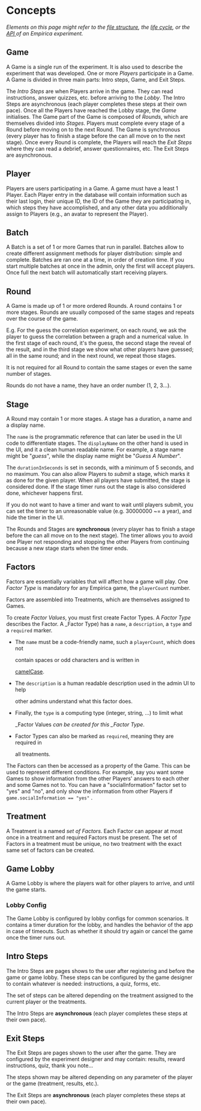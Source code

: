 # Concepts

_Elements on this page might refer to the f_[_ile structure_](structure.md)_, the_ [_life cycle_](lifecycle/)_, or the_ [_API_ ](api.md)_of an Empirica experiment._

## Game

A Game is a single run of the experiment. It is also used to describe the experiment that was developed. One or more _Players_ participate in a Game. A Game is divided in three main parts: Intro steps, Game, and Exit Steps.&#x20;

The _Intro Steps_ are when Players arrive in the game. They can read instructions, answer quizzes, etc. before arriving to the _Lobby_. The Intro Steps are asynchronous (each player completes these steps at their own pace). Once all the Players have reached the Lobby stage, the _Game_ initialises. The Game part of the Game is composed of _Rounds_, which are themselves divided into _Stages_. Players must complete every stage of a Round before moving on to the next Round. The Game is synchronous (every player has to finish a stage before the can all move on to the next stage). Once every Round is complete, the Players will reach the _Exit Steps_ where they can read a debrief, answer questionnaires, etc. The Exit Steps are asynchronous.&#x20;

## Player

Players are users participating in a Game. A game must have a least 1 Player. Each Player entry in the database will contain information such as their last login, their unique ID, the ID of the Game they are participating in, which steps they have accomplished, and any other data you additionally assign to Players (e.g., an avatar to represent the Player).&#x20;

## Batch

A Batch is a set of 1 or more Games that run in parallel. Batches allow to create different assignment methods for player distribution: simple and complete. Batches are ran one at a time, in order of creation time. If you start multiple batches at once in the admin, only the first will accept players. Once full the next batch will automatically start receiving players.

## Round

A Game is made up of 1 or more ordered Rounds. A round contains 1 or more stages. Rounds are usually composed of the same stages and repeats over the course of the game.

E.g. For the guess the correlation experiment, on each round, we ask the player to guess the correlation between a graph and a numerical value. In the first stage of each round, it's the guess, the second stage the reveal of the result, and in the third stage we show what other players have guessed; all in the same round; and in the next round, we repeat those stages.

It is not required for all Round to contain the same stages or even the same number of stages.

Rounds do not have a name, they have an order number (1, 2, 3...).

## Stage

A Round may contain 1 or more stages. A stage has a duration, a name and a display name.

The `name` is the programmatic reference that can later be used in the UI code to differentiate stages. The `displayName` on the other hand is used in the UI, and it a clean human readable name. For example, a stage name might be "_guess_", while the display name might be "_Guess A Number_".

The `durationInSeconds` is set in seconds, with a minimum of 5 seconds, and no maximum. You can also allow Players to _submit_ a stage, which marks it as done for the given player. When all players have submitted, the stage is considered done. If the stage timer runs out the stage is also considered done, whichever happens first.

If you do not want to have a timer and want to wait until players submit, you can set the timer to an unreasonable value (e.g. 30000000 \~= a year), and hide the timer in the UI.

The Rounds and Stages are **synchronous** (every player has to finish a stage before the can all move on to the next stage). The timer allows you to avoid one Player not responding and stopping the other Players from continuing because a new stage starts when the timer ends.

## Factors

Factors are essentially variables that will affect how a game will play. One _Factor Type_ is mandatory for any Empirica game, the `playerCount` number.

Factors are assembled into Treatments, which are themselves assigned to Games.

To create _Factor Values_, you must first create Factor Types. A _Factor Type_ describes the Factor. A \_Factor Type) has a `name`, a `description`, a `type` and a `required` marker.

*   The `name` must be a code-friendly name, such a `playerCount`, which does not

    contain spaces or odd characters and is written in

    [camelCase](https://en.wikipedia.org/wiki/Camel\_case).
*   The `description` is a human readable description used in the admin UI to help

    other admins understand what this factor does.
*   Finally, the `type` is a computing type (integer, string, ...) to limit what

    \_Factor Values _can be created for this \_Factor Type_.
*   Factor Types can also be marked as `required`, meaning they are required in

    all treatments.

The Factors can then be accessed as a property of the Game. This can be used to represent different conditions. For example, say you want some Games to show information from the other Players' answers to each other and some Games not to. You can have a "socialInformation" factor set to "yes" and "no", and only show the information from other Players if `game.socialInformation == "yes"` .

## Treatment

A Treatment is a named _set of Factors_. Each Factor can appear at most once in a treatment and required Factors must be present. The set of Factors in a treatment must be unique, no two treatment with the exact same set of factors can be created.

## Game Lobby

A Game Lobby is where the players wait for other players to arrive, and until the game starts.

### Lobby Config

The Game Lobby is configured by lobby configs for common scenarios. It contains a timer duration for the lobby, and handles the behavior of the app in case of timeouts. Such as whether it should try again or cancel the game once the timer runs out.

## Intro Steps

The Intro Steps are pages shows to the user after registering and before the game or game lobby. These steps can be configured by the game designer to contain whatever is needed: instructions, a quiz, forms, etc.

The set of steps can be altered depending on the treatment assigned to the current player or the treatments.

The Intro Steps are **asynchronous** (each player completes these steps at their own pace).

## Exit Steps

The Exit Steps are pages shown to the user after the game. They are configured by the experiment designer and may contain: results, reward instructions, quiz, thank you note...

The steps shown may be altered depending on any parameter of the player or the game (treatment, results, etc.).

The Exit Steps are **asynchronous** (each player completes these steps at their own pace).
